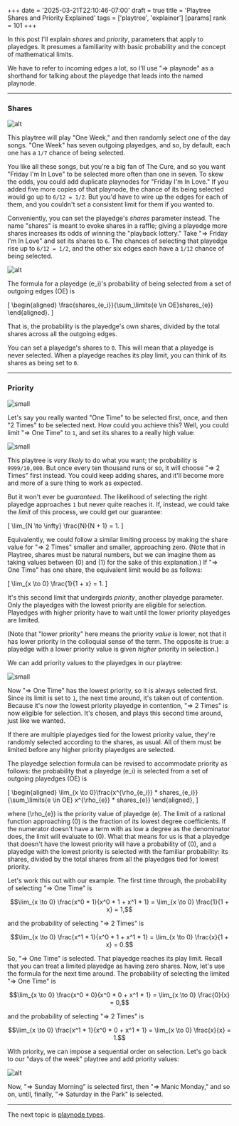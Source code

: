 +++
date = '2025-03-21T22:10:46-07:00'
draft = true
title = 'Playtree Shares and Priority Explained'
tags = ['playtree', 'explainer']
[params]
    rank = 101
+++

In this post I'll explain *shares* and *priority*, parameters that apply to playedges. It presumes a familiarity with basic probability and the concept of mathematical limits.

We have to refer to incoming edges a lot, so I'll use "=> playnode" as a shorthand for talking about the playedge that leads into the named playnode.

---

### Shares
![alt](days-no-shares.png)

This playtree will play "One Week," and then randomly select one of the day songs. "One Week" has seven outgoing playedges, and so, by default, each one has a `1/7` chance of being selected.

You like all these songs, but you're a big fan of The Cure, and so you want "Friday I'm In Love" to be selected more often than one in seven. To skew the odds, you could add duplicate playnodes for "Friday I'm In Love." If you added five more copies of that playnode, the chance of its being selected would go up to `6/12 = 1/2`. But you'd have to wire up the edges for each of them, and you couldn't set a consistent limit for them if you wanted to. 

Conveniently, you can set the playedge's *shares* parameter instead. The name "shares" is meant to evoke shares in a raffle; giving a playedge more shares increases its odds of winning the "playback lottery." Take "=> Friday I'm In Love" and set its shares to `6`. The chances of selecting that playedge rise up to `6/12 = 1/2`, and the other six edges each have a `1/12` chance of being selected.

![alt](days-with-shares.png)

The formula for a playedge \(e_i\)'s probability of being selected from a set of outgoing edges \(OE\) is

\[
\begin{aligned}
\frac{shares_{e_i}}{\sum_\limits{e \in OE}shares_{e}}
\end{aligned}.
\]

That is, the probability is the playedge's own shares, divided by the total shares across all the outgoing edges.

You can set a playedge's shares to `0`. This will mean that a playedge is never selected. When a playedge reaches its play limit, you can think of its shares as being set to `0`.

---

### Priority

![small](numbers-no-priority.png)

Let's say you really wanted "One Time" to be selected first, once, and then "2 Times" to be selected next. How could you achieve this? Well, you could limit "=> One Time" to `1`, and set its shares to a really high value:

![small](numbers-with-shares.png)

This playtree is *very likely* to do what you want; the probability is `9999/10,000`. But once every ten thousand runs or so, it will choose "=> 2 Times" first instead. You could keep adding shares, and it'll become more and more of a sure thing to work as expected.

But it won't ever be *guaranteed*. The likelihood of selecting the right playedge approaches `1` but never quite reaches it. If, instead, we could take the *limit* of this process, we could get our guarantee:

\[
    \lim_{N \to \infty} \frac{N}{N + 1} = 1.
\]

Equivalently, we could follow a similar limiting process by making the share value for "=> 2 Times" smaller and smaller, approaching zero. (Note that in Playtree, shares must be natural numbers, but we can imagine them as taking values between \(0\) and \(1\) for the sake of this explanation.) If "=> One Time" has one share, the equivalent limit would be as follows:

\[
    \lim_{x \to 0} \frac{1}{1 + x} = 1.
\]

It's this second limit that undergirds *priority*, another playedge parameter. Only the playedges with the lowest priority are eligible for selection. Playedges with higher priority have to wait until the lower priority playedges are limited.

(Note that "lower priority" here means the priority *value* is lower, not that it has lower priority in the colloquial sense of the term. The opposite is true: a playedge with a lower priority value is given *higher* priority in selection.)

We can add priority values to the playedges in our playtree:

![small](numbers-with-priority.png)

Now "=> One Time" has the lowest priority, so it is always selected first. Since its limit is set to `1`, the next time around, it's taken out of contention. Because it's now the lowest priority playedge in contention, "=> 2 Times" is now eligible for selection. It's chosen, and plays this second time around, just like we wanted.

If there are multiple playedges tied for the lowest priority value, they're randomly selected according to the shares, as usual. All of them must be limited before any higher priority playedges are selected.

The playedge selection formula can be revised to accommodate priority as follows: the probability that a playedge \(e_i\) is selected from a set of outgoing playedges \(OE\) is

\[
\begin{aligned}
\lim_{x \to 0}\frac{x^{\rho_{e_i}} * shares_{e_i}}{\sum_\limits{e \in OE} x^{\rho_{e}} * shares_{e}}
\end{aligned},
\]

where \(\rho_{e}\) is the priority value of playedge \(e\). The limit of a rational function approaching \(0\) is the fraction of its lowest degree coefficients. If the numerator doesn't have a term with as low a degree as the denominator does, the limit will evaluate to \(0\). What that means for us is that a playedge that doesn't have the lowest priority will have a probability of \(0\), and a playedge with the lowest priority is selected with the familiar probability: its shares, divided by the total shares from all the playedges tied for lowest priority.

Let's work this out with our example. The first time through, the probability of selecting "=> One Time" is

$$\lim_{x \to 0} \frac{x^0 * 1}{x^0 * 1 + x^1 * 1} = \lim_{x \to 0} \frac{1}{1 + x} = 1,$$

and the probability of selecting "=> 2 Times" is

$$\lim_{x \to 0} \frac{x^1 * 1}{x^0 * 1 + x^1 * 1} = \lim_{x \to 0} \frac{x}{1 + x} = 0.$$

So, "=> One Time" is selected. That playedge reaches its play limit. Recall that you can treat a limited playedge as having zero shares. Now, let's use the formula for the next time around. The probability of selecting the limited "=> One Time" is

$$\lim_{x \to 0} \frac{x^0 * 0}{x^0 * 0 + x^1 * 1} = \lim_{x \to 0} \frac{0}{x} = 0,$$

and the probability of selecting "=> 2 Times" is

$$\lim_{x \to 0} \frac{x^1 * 1}{x^0 * 0 + x^1 * 1} = \lim_{x \to 0} \frac{x}{x} = 1.$$

With priority, we can impose a sequential order on selection. Let's go back to our "days of the week" playtree and add priority values:

![alt](days-with-priority.png)

Now, "=> Sunday Morning" is selected first, then "=> Manic Monday," and so on, until, finally, "=> Saturday in the Park" is selected.

---

The next topic is [playnode types](/posts/playtree-playnode-types-explained/).